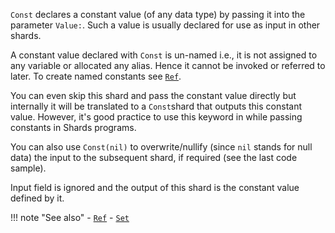 `Const` declares a constant value (of any data type) by passing it into the parameter `Value:`. Such a value is usually declared for use as input in other shards.

A constant value declared with `Const` is un-named i.e., it is not assigned to any variable or allocated any alias. Hence it cannot be invoked or referred to later. To create named constants see [`Ref`](../Ref).

You can even skip this shard and pass the constant value directly but internally it will be translated to a `Const`shard that outputs this constant value. However, it's good practice to use this keyword in while passing constants in Shards programs.

You can also use `Const(nil)` to overwrite/nullify (since `nil` stands for null data) the input to the subsequent shard, if required (see the last code sample).

Input field is ignored and the output of this shard is the constant value defined by it.

!!! note "See also"
    - [`Ref`](../Ref)
    - [`Set`](../Set)
